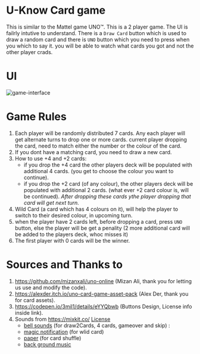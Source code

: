 # U-Know Card game
This is similar to the Mattel game UNO™. This is a 2 player game. The UI is failrly intutive to understand. There is a `Draw Card` button which is used to draw a random card and there is `UNO` button which you need to press when you which to say it. you will be able to watch what cards you got and not the other player crads.

# UI
![game-interface](https://github.com/Sree-Vandana/PlaThyme/tree/main/client/src/images/UKnowGameUI.png)

# Game Rules
1. Each player will be randomly distributed 7 cards. Any each player will get alternate turns to drop one or more cards. current player dropping the card, need to match either the number or the colour of the card.
2. If you dont have a matching card, you need to draw a new card.
3. How to use +4 and +2 cards:
    * if you drop the +4 card the other players deck will be populated with additional 4 cards. (you get to choose the colour you want to continue).
    * if you drop the +2 card (of any colour), the other players deck will be populated with additional 2 cards. (what ever +2 card colour is, will be continued).
  *After dropping these cards ythe player dropping that card will get next turn.*
4. Wild Card (a card which has 4 colours on it), will help the player to switch to their desired colour, in upcoming turn.
5. when the player have 2 cards left, before dropping a card, press `UNO` button, else the player will be get a penality (2 more additional card will be added to the players deck, whoc misses it)
6. The first player with 0 cards will be the winner.

# Sources and Thanks to
1. https://github.com/mizanxali/uno-online (Mizan Ali, thank you for letting us use and modify the code).
2. https://alexder.itch.io/uno-card-game-asset-pack (Alex Der, thank you for card assets).
3. https://codepen.io/3mil1/details/eYYQbwb (Buttons Design, License info inside link).
4. Sounds from https://mixkit.co/ [License](https://mixkit.co/license/#sfxFree)
    * [bell sounds](https://mixkit.co/free-sound-effects/bell/) (for draw2Cards, 4 cards, gameover and skip) : 
    * [magic notification](https://mixkit.co/free-sound-effects/magic/  ) (for wlid card)
    * [paper](https://mixkit.co/free-sound-effects/paper/) (for card shuffle)
    * [back ground music](https://mixkit.co/free-sound-effects/music/)
